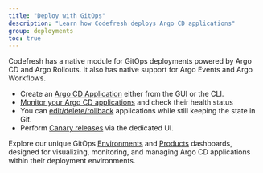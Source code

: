 ```yaml
---
title: "Deploy with GitOps"
description: "Learn how Codefresh deploys Argo CD applications"
group: deployments
toc: true
---
```


Codefresh has a native module for GitOps deployments powered by Argo CD and Argo Rollouts. It also has native support for Argo Events and Argo Workflows.

* Create an [Argo CD Application]({{site.baseurl}}/docs/deployments/gitops/create-application/) either from the GUI or the CLI.
* [Monitor your Argo CD applications]({{site.baseurl}}/docs/deployments/gitops/applications-dashboard/) and check their health status
* You can [edit/delete/rollback]({{site.baseurl}}/docs/deployments/gitops/manage-application/) applications while still keeping the state in Git.
* Perform [Canary releases]({{site.baseurl}}/docs/deployments/gitops/install-argo-rollouts/) via the dedicated UI.

Explore our unique GitOps [Environments]({{site.baseurl}}/docs/dashboards/gitops-environments/) and [Products]({{site.baseurl}}/docs/dashboards/gitops-products/) dashboards, designed for visualizing, monitoring, and managing Argo CD applications within their deployment environments. 




